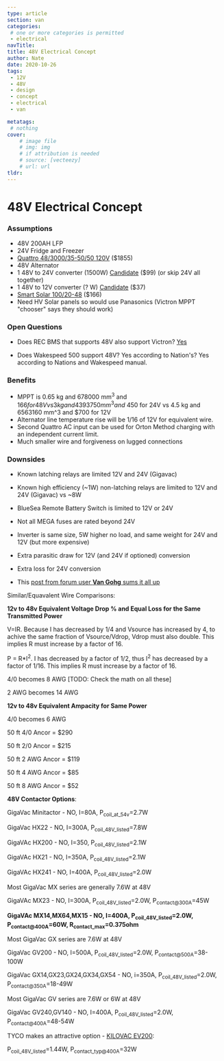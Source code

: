```yaml
---
type: article
section: van
categories: 
 # one or more categories is permitted
 - electrical
navTitle: 
title: 48V Electrical Concept
author: Nate
date: 2020-10-26
tags:
 - 12V
 - 48V
 - design
 - concept
 - electrical
 - van

metatags:
 # nothing
cover: 
	# image file
	# img: img
	# if attribution is needed
	# source: [vecteezy]
	# url: url
tldr:
---
```


# 48V Electrical Concept

### Assumptions

* 48V 200AH LFP
* 24V Fridge and Freezer
* [Quattro 48/3000/35-50/50 120V](https://www.victronenergy.com/upload/documents/Datasheet-Quattro-3-10kVA-120V-EN.pdf) ($1855)
* 48V Alternator
* 1 48V to 24V converter (1500W) [Candidate](https://www.ato.com/Content/doc/dc-dc-converter-48v-to-24v/ATOWG-48S2463.pdf) ($99) (or skip 24V all together)
* 1 48V to 12V converter (? W) [Candidate](https://www.ato.com/Content/doc/dc-dc-converter-48v-to-12v/ATOWG-48S1230.pdf) ($37)
* [Smart Solar 100/20-48](https://www.victronenergy.com/upload/documents/Datasheet-SmartSolar-charge-controller-MPPT-75-10,-75-15,-100-15,-100-20_48V-EN.pdf) ($166)
* Need HV Solar panels so would use Panasonics (Victron MPPT "chooser" says they should work)

### Open Questions

* Does REC BMS that supports 48V also support Victron? [Yes](http://www.rec-bms.com/datasheet/UserManual_REC_Victron_BMS.pdf)

* Does Wakespeed 500 support 48V? Yes according to Nation's? Yes according to Nations and Wakespeed manual.

### Benefits

* MPPT is 0.65 kg and 678000 mm<sup>3</sup> and $166 for 48V vs 3 kg and 4393750 mm^3  and ~$450 for 24V vs 4.5 kg and 6563160 mm^3 and $700 for 12V
* Alternator line temperature rise will be 1/16 of 12V for equivalent wire.
* Second Quattro AC input can be used for Orton Method charging with an independent current limit.
* Much smaller wire and forgiveness on lugged connections

### Downsides

* Known latching relays are limited 12V and 24V (Gigavac)
* Known high efficiency (~1W) non-latching relays are limited to 12V and 24V (Gigavac) vs ~8W
* BlueSea Remote Battery Switch is limited to 12V or 24V
* Not all MEGA fuses are rated beyond 24V

* Inverter is same size, 5W higher no load, and same weight for 24V and 12V (but more expensive)
* Extra parasitic draw for 12V (and 24V if optioned) conversion
* Extra loss for 24V conversion
* This [post from forum user **Van Gohg** sums it all up](https://www.fordtransitusaforum.com/threads/12v-24v-or-48v-house-battery.82319/post-1069724)

Similar/Equavalent Wire Comparisons:

**12v to 48v Equivalent Voltage Drop % and Equal Loss for the Same Transmitted Power**

V=IR.  Because I has decreased by 1/4 and Vsource has increased by 4, to achive the same fraction of Vsource/Vdrop, Vdrop must also double.  This implies R must increase by a factor of 16.

P = R*I<sup>2</sup>.  I has decreased by a factor of 1/2, thus I<sup>2</sup> has decreased by a factor of 1/16.  This implies R must increase by a factor of 16.

4/0 becomes 8 AWG [TODO: Check the math on all these]

2 AWG becomes 14 AWG

**12v to 48v Equivalent Ampacity for Same Power**

4/0 becomes 6 AWG



50 ft 4/0 Ancor = $290

50 ft 2/0 Ancor = $215

50 ft 2 AWG Ancor = $119

50 ft 4 AWG Ancor = $85

50 ft 8 AWG Ancor = $52

**48V Contactor Options**:

GigaVac Minitactor - NO, I=80A, P<sub>coil_at_54v</sub>=2.7W 

GigaVac HX22 - NO, I=300A, P<sub>coil_48V_listed</sub>=7.8W

GigaVAc HX200 - NO, I=350, P<sub>coil_48V_listed</sub>=2.1W

GigaVAc HX21 - NO, I=350A, P<sub>coil_48V_listed</sub>=2.1W

GigaVAc HX241 - NO, I=400A, P<sub>coil_48V_listed</sub>=2.0W

Most GigaVac MX series are generally 7.6W at 48V

GigaVAc MX23 - NO, I=300A, P<sub>coil_48V_listed</sub>=2.0W, P<sub>contact@300A</sub>=45W

**GigaVAc MX14,MX64,MX15 - NO, I=400A, P<sub>coil_48V_listed</sub>=2.0W, P<sub>contact@400A</sub>=60W, R<sub>contact_max</sub>=0.375ohm**

Most GigaVac GX series are 7.6W at 48V

GigaVac GV200 - NO, I=500A, P<sub>coil_48V_listed</sub>=2.0W, P<sub>contact@500A</sub>=38-100W

GigaVac GX14,GX23,GX24,GX34,GX54 - NO, i=350A, P<sub>coil_48V_listed</sub>=2.0W, P<sub>contact@350A</sub>=18-49W

Most GigaVac GV series are 7.6W or 6W at 48V

GigaVac GV240,GV140 - NO, I=400A, P<sub>coil_48V_listed</sub>=2.0W, P<sub>contact@400A</sub>=48-54W

TYCO makes an attractive option - [KILOVAC EV200](http://www.rec-bms.com/datasheet/Technical_datasheet_Kilovac.pdf):

P<sub>coil_48V_listed</sub>=1.44W, P<sub>contact_typ@400A</sub>=32W


